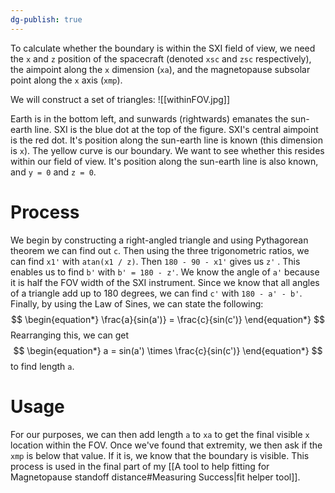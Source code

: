 ```yaml
---
dg-publish: true
---
```

To calculate whether the boundary is within the SXI field of view, we need the `x` and `z` position of the spacecraft (denoted `xsc` and `zsc` respectively), the aimpoint along the `x` dimension (`xa`), and the magnetopause subsolar point along the `x` axis (`xmp`).

We will construct a set of triangles:
![[withinFOV.jpg]]

Earth is in the bottom left, and sunwards (rightwards) emanates the sun-earth line.
SXI is the blue dot at the top of the figure.
SXI's central aimpoint is the red dot. It's position along the sun-earth line is known (this dimension is `x`).
The yellow curve is our boundary. We want to see whether this resides within our field of view. It's position along the sun-earth line is also known, and `y = 0` and `z = 0`.

# Process
We begin by constructing a right-angled triangle and using Pythagorean theorem we can find out `c`. Then using the three trigonometric ratios, we can find `x1'` with `atan(x1 / z)`. Then `180 - 90 - x1'` gives us `z'` . This enables us to find `b'` with `b' = 180 - z'`. We know the angle of `a'` because it is half the FOV width of the SXI instrument. Since we know that all angles of a triangle add up to 180 degrees, we can find `c'` with `180 - a' - b'`. Finally, by using the Law of Sines, we can state the following:
$$
\begin{equation*}
\frac{a}{sin(a')} = \frac{c}{sin(c')}
\end{equation*}
$$
Rearranging this, we can get
$$
\begin{equation*}
a = sin(a') \times \frac{c}{sin(c')}
\end{equation*}
$$
to find length `a`. 

# Usage
For our purposes, we can then add length `a` to `xa` to get the final visible `x` location within the FOV. Once we've found that extremity, we then ask if the `xmp` is below that value. If it is, we know that the boundary is visible. This process is used in the final part of my [[A tool to help fitting for Magnetopause standoff distance#Measuring Success|fit helper tool]].